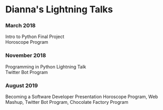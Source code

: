 # Dianna's Lightning Talks


### **March 2018**  
Intro to Python Final Project  
Horoscope Program


### **November 2018**
Programming in Python Lightning Talk  
Twitter Bot Program  


### **August 2019**
Becoming a Software Developer Presentation
Horoscope Program, Web Mashup, Twitter Bot Program, Chocolate Factory Program
